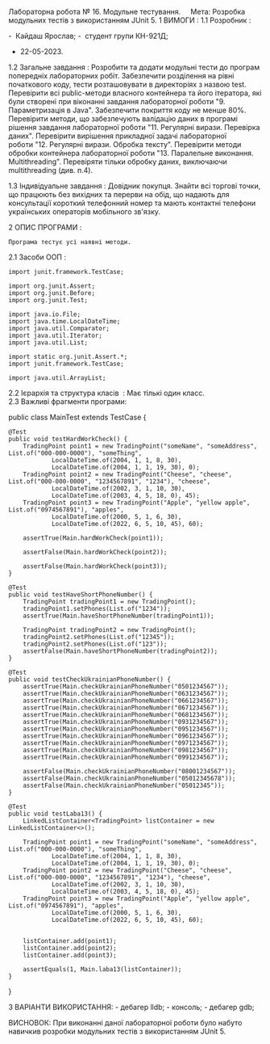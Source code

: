 Лабораторна робота № 16. Модульне тестування.
   
Мета: Розробка модульних тестів з використанням JUnit 5.
1 ВИМОГИ :
1.1 Розробник :

-  Кайдаш Ярослав; 
-  студент групи КН-921Д; 
-  22-05-2023. 

 1.2 Загальне завдання :
	Розробити та додати модульні тести до програм попередніх лабораторних робіт. Забезпечити розділення на рівні початкового коду, тести розташовувати в директоріях з назвою test.
	Перевірити всі public-методи власного контейнера та його ітератора, які були створені при віконанні завдання лабораторної роботи "9. Параметризація в Java". Забезпечити покриття коду не менше 80%.
	Перевірити методи, що забезпечують валідацію даних в програмі рішення завдання лабораторної роботи "11. Регулярні вирази. Перевірка даних".
	Перевірити вирішення прикладної задачі лабораторної роботи "12. Регулярні вирази. Обробка тексту".
	Перевірити методи обробки контейнера лабораторної роботи "13. Паралельне виконання. Multithreading". Перевіряти тільки обробку даних, виключаючи multithreading (див. п.4).


1.3 Індивідуальне завдання :
		Довідник покупця. Знайти всі торгові точки, що працюють без вихідних та перерви на обід, що надають для консультації короткий телефонний номер та мають контактні телефони українських операторів мобільного зв'язку.

2 ОПИС ПРОГРАМИ :

	Програма тестує усі наявні методи.

2.1 Засоби ООП :

	import junit.framework.TestCase;
	import org.junit.Assert;
	import org.junit.Before;
	import org.junit.Test;
	import java.io.File;
	import java.time.LocalDateTime;
	import java.util.Comparator;
	import java.util.Iterator;
	import java.util.List;
	import static org.junit.Assert.*;
	import junit.framework.TestCase;
	import java.util.ArrayList;


2.2 Ієрархія та структура класів  :
	Має тількі один класс.
   
2.3 Важливі фрагменти програми:

public class MainTest extends TestCase {

    @Test
    public void testHardWorkCheck() {
        TradingPoint point1 = new TradingPoint("someName", "someAddress", List.of("000-000-0000"), "someThing",
                LocalDateTime.of(2004, 1, 1, 8, 30),
                LocalDateTime.of(2004, 1, 1, 19, 30), 0);
        TradingPoint point2 = new TradingPoint("Cheese", "cheese", List.of("000-000-0000", "1234567891", "1234"), "cheese",
                LocalDateTime.of(2002, 3, 1, 10, 30),
                LocalDateTime.of(2003, 4, 5, 18, 0), 45);
        TradingPoint point3 = new TradingPoint("Apple", "yellow apple", List.of("0974567891"), "apples",
                LocalDateTime.of(2000, 5, 1, 6, 30),
                LocalDateTime.of(2022, 6, 5, 10, 45), 60);

        assertTrue(Main.hardWorkCheck(point1));

        assertFalse(Main.hardWorkCheck(point2));

        assertFalse(Main.hardWorkCheck(point3));
    }

    @Test
    public void testHaveShortPhoneNumber() {
        TradingPoint tradingPoint1 = new TradingPoint();
        tradingPoint1.setPhones(List.of("1234"));
        assertTrue(Main.haveShortPhoneNumber(tradingPoint1));

        TradingPoint tradingPoint2 = new TradingPoint();
        tradingPoint2.setPhones(List.of("12345"));
        tradingPoint2.setPhones(List.of("123"));
        assertFalse(Main.haveShortPhoneNumber(tradingPoint2));
    }

    @Test
    public void testCheckUkrainianPhoneNumber() {
        assertTrue(Main.checkUkrainianPhoneNumber("0501234567"));
        assertTrue(Main.checkUkrainianPhoneNumber("0631234567"));
        assertTrue(Main.checkUkrainianPhoneNumber("0661234567"));
        assertTrue(Main.checkUkrainianPhoneNumber("0671234567"));
        assertTrue(Main.checkUkrainianPhoneNumber("0681234567"));
        assertTrue(Main.checkUkrainianPhoneNumber("0931234567"));
        assertTrue(Main.checkUkrainianPhoneNumber("0951234567"));
        assertTrue(Main.checkUkrainianPhoneNumber("0961234567"));
        assertTrue(Main.checkUkrainianPhoneNumber("0971234567"));
        assertTrue(Main.checkUkrainianPhoneNumber("0981234567"));
        assertTrue(Main.checkUkrainianPhoneNumber("0991234567"));

        assertFalse(Main.checkUkrainianPhoneNumber("08001234567"));
        assertFalse(Main.checkUkrainianPhoneNumber("05012345678"));
        assertFalse(Main.checkUkrainianPhoneNumber("05012345"));
    }

    @Test
    public void testLaba13() {
        LinkedListContainer<TradingPoint> listContainer = new LinkedListContainer<>();

        TradingPoint point1 = new TradingPoint("someName", "someAddress", List.of("000-000-0000"), "someThing",
                LocalDateTime.of(2004, 1, 1, 8, 30),
                LocalDateTime.of(2004, 1, 1, 19, 30), 0);
        TradingPoint point2 = new TradingPoint("Cheese", "cheese", List.of("000-000-0000", "1234567891", "1234"), "cheese",
                LocalDateTime.of(2002, 3, 1, 10, 30),
                LocalDateTime.of(2003, 4, 5, 18, 0), 45);
        TradingPoint point3 = new TradingPoint("Apple", "yellow apple", List.of("0974567891"), "apples",
                LocalDateTime.of(2000, 5, 1, 6, 30),
                LocalDateTime.of(2022, 6, 5, 10, 45), 60);


        listContainer.add(point1);
        listContainer.add(point2);
        listContainer.add(point3);

        assertEquals(1, Main.laba13(listContainer));
    }
}


3 ВАРІАНТИ ВИКОРИСТАННЯ:
	- дебагер lldb;
	- консоль;
	- дебагер gdb;
 
ВИСНОВОК:
	При виконанні даної лабораторної роботи було набуто навичкив розробки модульних тестів з використанням JUnit 5.